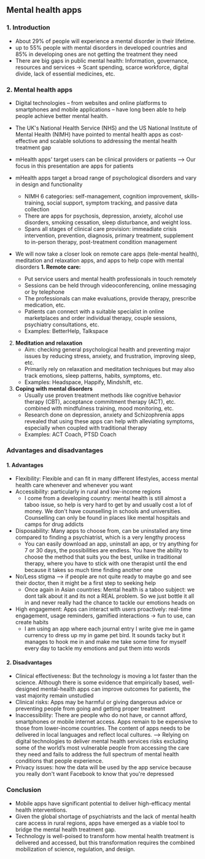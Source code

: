 ## Mental health apps

### 1. Introduction
- About 29% of people will experience a mental disorder in their lifetime.
- up to 55% people with mental disorders in developed countries and 85% in developing ones are not getting the treatment they need
- There are big gaps in public mental health: Information, governance, resources and services -> Scant spending, scarce workforce, digital divide, lack of essential medicines, etc.

### 2. Mental health apps
- Digital technologies – from websites and online platforms to smartphones and mobile applications – have long been able to help people achieve better mental health.
- The UK's National Health Service (NHS) and the US National Institute of Mental Health (NIMH) have pointed to mental health apps as cost-effective and scalable solutions to addressing the mental health treatment gap
- mHealth apps' target users can be clinical providers or patients --> Our focus in this presentation are apps for patients
- mHealth apps target a broad range of psychological disorders and vary in design and functionality
	- NIMH 6 categories: self-management, cognition improvement, skills-training, social support, symptom tracking, and passive data collection
	- There are apps for psychosis, depression, anxiety, alcohol use disorders, smoking cessation, sleep disturbance, and weight loss.
	- Spans all stages of clinical care provision: immeadiate crisis intervention, prevention, diagnosis, primary treatment, supplement to in-person therapy, post-treatment condition management
	
- We will now take a closer look on remote care apps (tele-mental health), meditation and relaxation apps, and apps to help cope with mental disorders
**1. Remote care:**
	- Put service users and mental health professionals in touch remotely
	- Sessions can be held through videoconferencing, online messaging or by telephone
	- The professionals can make evaluations, provide therapy, prescribe medication, etc.
	- Patients can connect with a suitable specialist in online marketplaces and order individual therapy, couple sessions, psychiatry consultations, etc.
	- Examples: BetterHelp, Talkspace
2. **Meditation and relaxation**
	- Aim: checking general psychological health and preventing major issues by reducing stress, anxiety, and frustration, improving sleep, etc.
	- Primarily rely on relaxation and meditation techniques but may also track emotions, sleep patterns, habits, symptoms, etc.
	- Examples: Headspace, Happify, Mindshift, etc.
3. **Coping with mental disorders**
	- Usually use proven treatment methods like cognitive behavior therapy (CBT), acceptance commitment therapy (ACT), etc. combined with mindfulness training, mood monitoring, etc.
	- Research done on depression, anxiety and Schizophrenia apps revealed that using these apps can help with alleviating symptoms, especially when coupled with traditional therapy
	- Examples: ACT Coach, PTSD Coach

### Advantages and disadvantages
#### 1. Advantages
- Flexibility: Flexible and can fit in many different lifestyles, access mental health care whenever and whenever you want
- Accessibility: particularly in rural and low-income regions
	- I come from a developing country: mental health is still almost a taboo issue, so help is very hard to get by and usually cost a lot of money. We don't have counselling in schools and universities. Counselling can only be found in places like mental hospitals and camps for drug addicts 
- Disposability: Many apps to choose from, can be uninstalled any time compared to finding a psychiatrist, which is a very lengthy process
	- You can easily download an app, uninstall an app, or try anything for 7 or 30 days, the possibilities are endless. You have the ability to choose the method that suits you the best, unlike in traditional therapy, where you have to stick with one therapist until the end because it takes so much time finding another one
- No/Less stigma —> if people are not quite ready to maybe go and see their doctor, then it might be a first step to seeking help
	- Once again in Asian countries: Mental health is a taboo subject: we dont talk about it and its not a REAL problem. So we just bottle it all in and never really had the chance to tackle our emotions heads on
- High engagement: Apps can interact with users proactively: real-time engagement, usage reminders, gamified interactions -> fun to use, can create habits
	- I am using an app where each journal entry I write give me in game currency to dress up my in game pet bird. It sounds tacky but it manages to hook me in and make me take some time for myself every day to tackle my emotions and put them into words
#### 2. Disadvantages
- Clinical effectiveness: But the technology is moving a lot faster than the science. Although there is some evidence that empirically based, well-designed mental-health apps can improve outcomes for patients, the vast majority remain unstudied
- Clinical risks: Apps may be harmful or giving dangerous advice or preventing people from going and getting proper treatment
- Inaccessibility: There are people who do not have, or cannot afford, smartphones or mobile internet access. Apps remain to be expensive to those from lower-income countries. The content of apps needs to be delivered in local languages and reflect local cultures. 
--> Relying on digital technologies to deliver mental health services risks excluding some of the world’s most vulnerable people from accessing the care they need and fails to address the full spectrum of mental health conditions that people experience.
- Privacy issues: how the data will be used by the app service because you really don't want Facebook to know that you're depressed

### Conclusion
- Mobile apps have significant potential to deliver high-efficacy mental health interventions. 
- Given the global shortage of psychiatrists and the lack of mental health care access in rural regions, apps have emerged as a viable tool to bridge the mental health treatment gap.
- Technology is well-poised to transform how mental health treatment is delivered and accessed, but this transformation requires the combined mobilization of science, regulation, and design.
